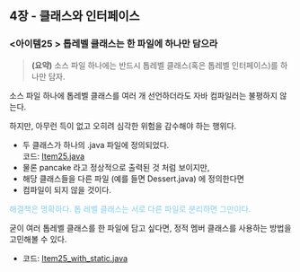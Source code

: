 ## 4장 - 클래스와 인터페이스

### <아이템25 > 톱레벨 클래스는 한 파일에 하나만 담으라 

> **(요약)** 소스 파일 하나에는 반드시 톱레벨 클래스(혹은 톱레벨 인터페이스)를 하나만 담자.

소스 파일 하나에 톱레벨 클래스를 여러 개 선언하더라도 자바 컴파일러는 불평하지 않는다.

하지만, 아무런 득이 없고 오히려 심각한 위험을 감수해야 하는 행위다.

- 두 클래스가 하나의 .java 파일에 정의되었다.  
  코드: [Item25.java](https://github.com/ziippy/EffectiveJava/blob/master/src/chapter4/item25/Item25.java)
- 물론 pancake 라고 정상적으로 출력된 것 처럼 보이지만,
- 해당 클래스들을 다른 파일 (예를 들면 Dessert.java) 에 정의한다면
- 컴파일이 되지 않을 것이다.

<span style="color:skyblue">해결책은 명확하다. 톱 레벨 클래스는 서로 다른 파일로 분리하면 그만이다.</span>

굳이 여러 톱레벨 클래스를 한 파일에 담고 싶다면, 정적 멤버 클래스를 사용하는 방법을 고민해볼 수 있다.

- 코드: [Item25_with_static.java](https://github.com/ziippy/EffectiveJava/blob/master/src/chapter4/item25/Item25_with_static.java)
